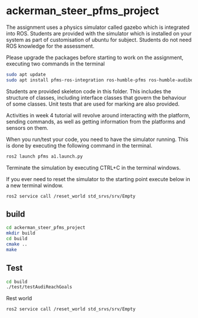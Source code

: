 # ackerman_steer_pfms_project

The assignment uses a physics simulator called gazebo which is integrated into ROS. Students are provided with the simulator which is installed on your system as part of customisation of ubuntu for subject. Students do not need ROS knowledge for the assessment.  

Please upgrade the packages before starting to work on the assignment, executing two commands in the terminal 

```bash
sudo apt update
sudo apt install pfms-ros-integration ros-humble-pfms ros-humble-audibot-* ros-humble-husky-*
```

Students are provided skeleton code in this folder. This includes the structure of classes,  including interface classes that govern the behaviour of some classes. Unit tests that are used for marking are also provided.

Activities in week 4 tutorial will revolve around interacting with the platform, sending commands, as well as getting information from the platforms and sensors on them.  

When you run/test your code, you need to have the simulator running. This is done by executing the following command in the terminal. 

```bash
ros2 launch pfms a1.launch.py
```

Terminate the simulation by executing CTRL+C in the terminal windows.

If you ever need to reset the simulator to the starting point execute below in a new terminal window. 

```
ros2 service call /reset_world std_srvs/srv/Empty 
```

## build
```bash
cd ackerman_steer_pfms_project
mkdir build
cd build
cmake ..
make
```

## Test
```bash
cd build
./test/testAudiReachGoals
```

Rest world
```bash
ros2 service call /reset_world std_srvs/srv/Empty
```


